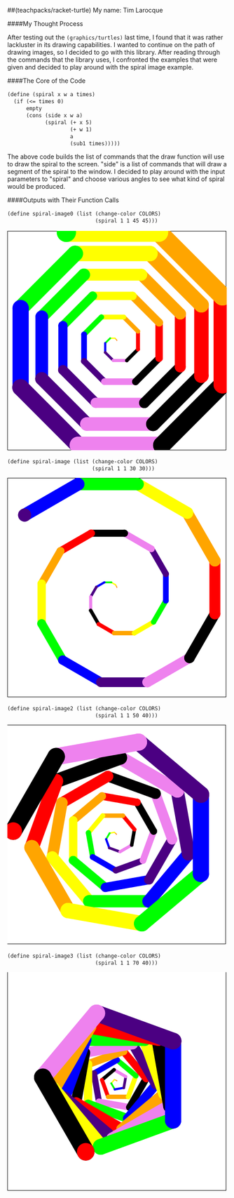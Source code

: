 ##(teachpacks/racket-turtle)
My name: Tim Larocque

####My Thought Process

After testing out the ```(graphics/turtles)``` last time, I found that it was
rather lackluster in its drawing capabilities. I wanted to continue on the path
of drawing images, so I decided to go with this library. After reading through
the commands that the library uses, I confronted the examples that were given
and decided to play around with the spiral image example.

####The Core of the Code
```racket
(define (spiral x w a times)
  (if (<= times 0)
      empty
      (cons (side x w a)
            (spiral (+ x 5)
                    (+ w 1)
                    a
                    (sub1 times)))))
```

The above code builds the list of commands that the draw function will use to
draw the spiral to the screen. "side" is a list of commands that will draw a
segment of the spiral to the window. I decided to play around with the input
parameters to "spiral" and choose various angles to see what kind of spiral
would be produced.

####Outputs with Their Function Calls
```racket
(define spiral-image0 (list (change-color COLORS)
                            (spiral 1 1 45 45)))
```
![spiral0](/spiral0.png?raw=true "spiral0")

```racket
(define spiral-image (list (change-color COLORS)
                           (spiral 1 1 30 30)))
```
![spiral](/spiral.png?raw=true "spiral")

```racket
(define spiral-image2 (list (change-color COLORS)
                            (spiral 1 1 50 40)))
```
![spiral2](/spiral2.png?raw=true "spiral2")

```racket
(define spiral-image3 (list (change-color COLORS)
                            (spiral 1 1 70 40)))
```
![spiral3](/spiral3.png?raw=true "spiral3")
